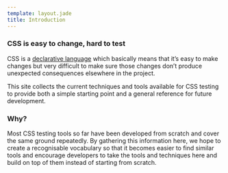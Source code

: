 ```yaml
---
template: layout.jade
title: Introduction
---
```


### CSS is easy to change, hard to test

CSS is a [declarative language](/guides/declarative-languages.html) which basically means that it’s easy to make changes but very difficult to make sure those changes don’t produce unexpected consequences elsewhere in the project.

This site collects the current techniques and tools available for CSS testing to provide both a simple  starting point and a general reference for future development.

### Why?

Most CSS testing tools so far have been developed from scratch and cover the same ground repeatedly. By gathering this information here, we hope to create a recognisable vocabulary so that it becomes easier to find similar tools and encourage developers to take the tools and techniques here and build on top of them instead of starting from scratch.
